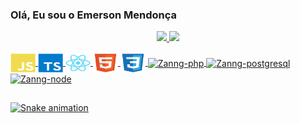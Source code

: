 ### Olá, Eu sou o Emerson Mendonça


<div align="center">
  <a href="https://github.com/Zanng">
  <img height="180em" src="https://github-readme-stats.vercel.app/api?username=Zanng&show_icons=true&theme=dracula&include_all_commits=true&count_private=true"/>
  <img height="180em" src="https://github-readme-stats.vercel.app/api/top-langs/?username=Zanng&layout=compact&langs_count=7&theme=dracula"/>
</div>

<div style="display: inline_block"><br>
  <img align="center" alt="Zanng-Js" height="30" width="40" src="https://raw.githubusercontent.com/devicons/devicon/master/icons/javascript/javascript-plain.svg">
  <img align="center" alt="Zanng-Ts" height="30" width="40" src="https://raw.githubusercontent.com/devicons/devicon/master/icons/typescript/typescript-plain.svg">
  <img align="center" alt="Zanng-React" height="30" width="40" src="https://raw.githubusercontent.com/devicons/devicon/master/icons/react/react-original.svg">
  <img align="center" alt="Zanng-HTML" height="30" width="40" src="https://raw.githubusercontent.com/devicons/devicon/master/icons/html5/html5-original.svg">
  <img align="center" alt="Zanng-CSS" height="30" width="40" src="https://raw.githubusercontent.com/devicons/devicon/master/icons/css3/css3-original.svg">
  <img align="center" alt="Zanng-php" height="30" width="40" src="https://cdn.jsdelivr.net/gh/devicons/devicon/icons/php/php-original.svg">
  <img  align="center" alt="Zanng-postgresql"  height="30" width="40" src="https://cdn.jsdelivr.net/gh/devicons/devicon/icons/nodejs/nodejs-original.svg" /> 
  <img  align="center" alt="Zanng-node" height="30" width="40" src="https://cdn.jsdelivr.net/gh/devicons/devicon/icons/postgresql/postgresql-original.svg" /> 
</div>
  
 ##
  
   ![Snake animation](https://github.com/Zanng/Zanng/blob/output/github-contribution-grid-snake.svg)
